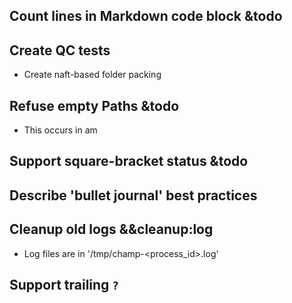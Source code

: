 ## Count lines in Markdown code block &todo

## Create QC tests
- Create naft-based folder packing

## Refuse empty Paths &todo
- This occurs in am

## Support square-bracket status &todo

## Describe 'bullet journal' best practices

## Cleanup old logs &&cleanup:log
- Log files are in '/tmp/champ-<process_id>.log'

## Support trailing `?`
